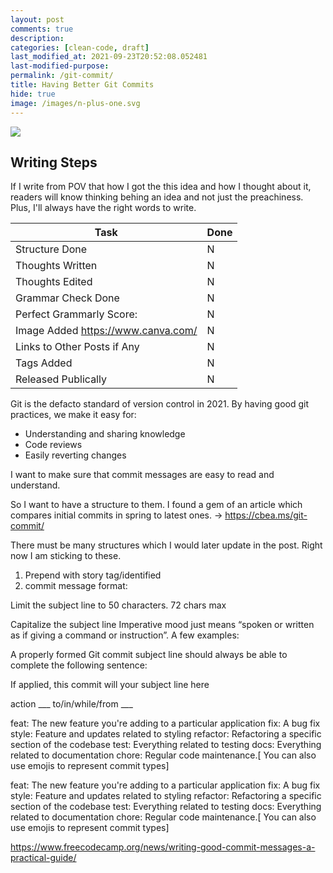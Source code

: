 ```yaml
---
layout: post
comments: true
description:
categories: [clean-code, draft]
last_modified_at: 2021-09-23T20:52:08.052481
last-modified-purpose:
permalink: /git-commit/
title: Having Better Git Commits
hide: true
image: /images/n-plus-one.svg
---
```

![](/images/switch-jobs.jpg)

## Writing Steps

If I write from POV that how I got the this idea and how I thought about it, readers will know thinking behing an idea and not just the preachiness. Plus, I'll always have the right words to write.

| Task                        | Done |
|-----------------------------|------|
| Structure Done              | N    |
| Thoughts Written            | N    |
| Thoughts Edited             | N    |
| Grammar Check Done          | N    |
| Perfect Grammarly Score:    | N    |
| Image Added  https://www.canva.com/                | N    |
| Links to Other Posts if Any | N    |
| Tags Added                  | N    |
| Released Publically         | N    |

Git is the defacto standard of version control in 2021. By having good git practices, we make it easy for:
- Understanding and sharing knowledge
- Code reviews
- Easily reverting changes




I want to make sure that commit messages are easy to read and understand.

So I want to have a structure to them. I found a gem of an article which compares initial commits in spring to latest ones. -> https://cbea.ms/git-commit/


There must be many structures which I would later update in the post. Right now I am sticking to these.


1. Prepend with story tag/identified
2. commit message format:

Limit the subject line to 50 characters. 72 chars max

Capitalize the subject line
Imperative mood just means “spoken or written as if giving a command or instruction”. A few examples:

A properly formed Git commit subject line should always be able to complete the following sentence:

If applied, this commit will your subject line here


action ___ to/in/while/from ___




feat: The new feature you're adding to a particular application
fix: A bug fix
style: Feature and updates related to styling
refactor: Refactoring a specific section of the codebase
test: Everything related to testing
docs: Everything related to documentation
chore: Regular code maintenance.[ You can also use emojis to represent commit types]


feat: The new feature you're adding to a particular application
fix: A bug fix
style: Feature and updates related to styling
refactor: Refactoring a specific section of the codebase
test: Everything related to testing
docs: Everything related to documentation
chore: Regular code maintenance.[ You can also use emojis to represent commit types]



https://www.freecodecamp.org/news/writing-good-commit-messages-a-practical-guide/